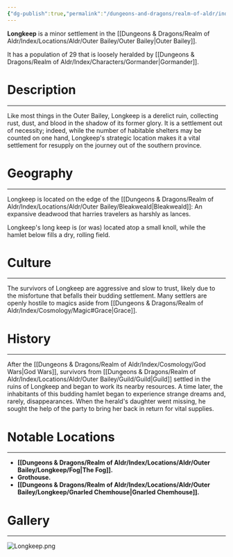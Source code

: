 ```yaml
---
{"dg-publish":true,"permalink":"/dungeons-and-dragons/realm-of-aldr/index/locations/aldr/outer-bailey/longkeep/longkeep/"}
---
```


**Longkeep** is a minor settlement in the [[Dungeons & Dragons/Realm of Aldr/Index/Locations/Aldr/Outer Bailey/Outer Bailey\|Outer Bailey]]. 

It has a population of 29 that is loosely heralded by [[Dungeons & Dragons/Realm of Aldr/Index/Characters/Gormander\|Gormander]].
# Description
---
Like most things in the Outer Bailey, Longkeep is a derelict ruin, collecting rust, dust, and blood in the shadow of its former glory. It is a settlement out of necessity; indeed, while the number of habitable shelters may be counted on one hand, Longkeep's strategic location makes it a vital settlement for resupply on the journey out of the southern province.
# Geography
---
Longkeep is located on the edge of the [[Dungeons & Dragons/Realm of Aldr/Index/Locations/Aldr/Outer Bailey/Bleakweald\|Bleakweald]]: An expansive deadwood that harries travelers as harshly as lances. 

Longkeep's long keep is (or was) located atop a small knoll, while the hamlet below fills a dry, rolling field.
# Culture
---
The survivors of Longkeep are aggressive and slow to trust, likely due to the misfortune that befalls their budding settlement. Many settlers are openly hostile to magics aside from [[Dungeons & Dragons/Realm of Aldr/Index/Cosmology/Magic#Grace\|Grace]].
# History
---
After the [[Dungeons & Dragons/Realm of Aldr/Index/Cosmology/God Wars\|God Wars]], survivors from [[Dungeons & Dragons/Realm of Aldr/Index/Locations/Aldr/Outer Bailey/Guild/Guild\|Guild]] settled in the ruins of Longkeep and began to work its nearby resources. A time later, the inhabitants of this budding hamlet began to experience strange dreams and, rarely, disappearances. When the herald's daughter went missing, he sought the help of the party to bring her back in return for vital supplies.
# Notable Locations
---
- **[[Dungeons & Dragons/Realm of Aldr/Index/Locations/Aldr/Outer Bailey/Longkeep/Fog\|The Fog]].**
- **Grothouse.**
- **[[Dungeons & Dragons/Realm of Aldr/Index/Locations/Aldr/Outer Bailey/Longkeep/Gnarled Chemhouse\|Gnarled Chemhouse]].**
# Gallery
---
![Longkeep.png](/img/user/Attachments/Dungeons%20&%20Dragons%20Attachments/Longkeep.png)